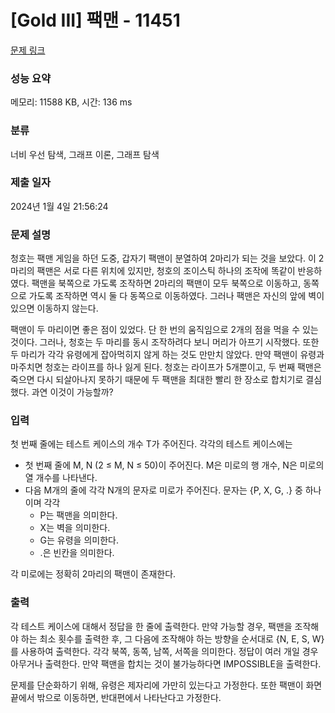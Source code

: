 # [Gold III] 팩맨 - 11451 

[문제 링크](https://www.acmicpc.net/problem/11451) 

### 성능 요약

메모리: 11588 KB, 시간: 136 ms

### 분류

너비 우선 탐색, 그래프 이론, 그래프 탐색

### 제출 일자

2024년 1월 4일 21:56:24

### 문제 설명

<p>청호는 팩맨 게임을 하던 도중, 갑자기 팩맨이 분열하여 2마리가 되는 것을 보았다. 이 2마리의 팩맨은 서로 다른 위치에 있지만, 청호의 조이스틱 하나의 조작에 똑같이 반응하였다. 팩맨을 북쪽으로 가도록 조작하면 2마리의 팩맨이 모두 북쪽으로 이동하고, 동쪽으로 가도록 조작하면 역시 둘 다 동쪽으로 이동하였다. 그러나 팩맨은 자신의 앞에 벽이 있으면 이동하지 않는다.</p>

<p>팩맨이 두 마리이면 좋은 점이 있었다. 단 한 번의 움직임으로 2개의 점을 먹을 수 있는 것이다. 그러나, 청호는 두 마리를 동시 조작하려다 보니 머리가 아프기 시작했다. 또한 두 마리가 각각 유령에게 잡아먹히지 않게 하는 것도 만만치 않았다. 만약 팩맨이 유령과 마주치면 청호는 라이프를 하나 잃게 된다. 청호는 라이프가 5개뿐이고, 두 번째 팩맨은 죽으면 다시 되살아나지 못하기 때문에 두 팩맨을 최대한 빨리 한 장소로 합치기로 결심했다. 과연 이것이 가능할까?</p>

### 입력 

 <p>첫 번째 줄에는 테스트 케이스의 개수 T가 주어진다. 각각의 테스트 케이스에는</p>

<ul>
	<li>첫 번째 줄에 M, N (2 ≤ M, N ≤ 50)이 주어진다. M은 미로의 행 개수, N은 미로의 열 개수를 나타낸다.</li>
	<li>다음 M개의 줄에 각각 N개의 문자로 미로가 주어진다. 문자는 {P, X, G, .} 중 하나이며 각각
	<ul>
		<li>P는 팩맨을 의미한다.</li>
		<li>X는 벽을 의미한다.</li>
		<li>G는 유령을 의미한다.</li>
		<li>.은 빈칸을 의미한다.</li>
	</ul>
	</li>
</ul>

<p>각 미로에는 정확히 2마리의 팩맨이 존재한다.</p>

### 출력 

 <p>각 테스트 케이스에 대해서 정답을 한 줄에 출력한다. 만약 가능할 경우, 팩맨을 조작해야 하는 최소 횟수를 출력한 후, 그 다음에 조작해야 하는 방향을 순서대로 {N, E, S, W}를 사용하여 출력한다. 각각 북쪽, 동쪽, 남쪽, 서쪽을 의미한다. 정답이 여러 개일 경우 아무거나 출력한다. 만약 팩맨을 합치는 것이 불가능하다면 IMPOSSIBLE을 출력한다.</p>

<p>문제를 단순화하기 위해, 유령은 제자리에 가만히 있는다고 가정한다. 또한 팩맨이 화면 끝에서 밖으로 이동하면, 반대편에서 나타난다고 가정한다.</p>

